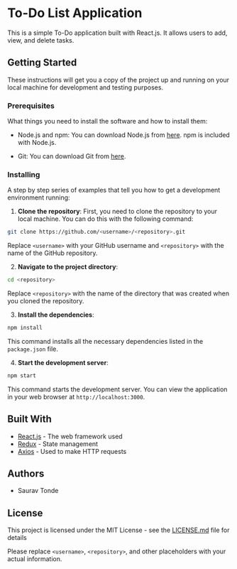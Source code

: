 

# To-Do List Application

This is a simple To-Do application built with React.js. It allows users to add, view, and delete tasks.

## Getting Started

These instructions will get you a copy of the project up and running on your local machine for development and testing purposes.

### Prerequisites

What things you need to install the software and how to install them:

- Node.js and npm: You can download Node.js from [here](https://nodejs.org/en/download/). npm is included with Node.js.

- Git: You can download Git from [here](https://git-scm.com/downloads).

### Installing

A step by step series of examples that tell you how to get a development environment running:

1. **Clone the repository**: First, you need to clone the repository to your local machine. You can do this with the following command:

```bash
git clone https://github.com/<username>/<repository>.git
```

Replace `<username>` with your GitHub username and `<repository>` with the name of the GitHub repository.

2. **Navigate to the project directory**:

```bash
cd <repository>
```

Replace `<repository>` with the name of the directory that was created when you cloned the repository.

3. **Install the dependencies**:

```bash
npm install
```

This command installs all the necessary dependencies listed in the `package.json` file.

4. **Start the development server**:

```bash
npm start
```

This command starts the development server. You can view the application in your web browser at `http://localhost:3000`.



## Built With

- [React.js](https://reactjs.org/) - The web framework used
- [Redux](https://redux.js.org/) - State management
- [Axios](https://github.com/axios/axios) - Used to make HTTP requests

## Authors

- Saurav Tonde 

## License

This project is licensed under the MIT License - see the [LICENSE.md](LICENSE.md) file for details


Please replace `<username>`, `<repository>`, and other placeholders with your actual information. 
